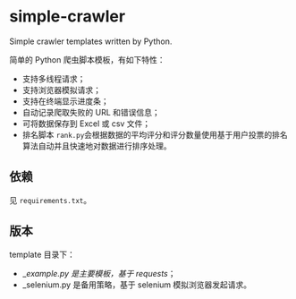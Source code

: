 # simple-crawler

Simple crawler templates written by Python.

简单的 Python 爬虫脚本模板，有如下特性：

- 支持多线程请求；
- 支持浏览器模拟请求；
- 支持在终端显示进度条；
- 自动记录爬取失败的 URL 和错误信息；
- 可将数据保存到 Excel 或 csv 文件；
- 排名脚本 `rank.py`会根据数据的平均评分和评分数量使用基于用户投票的排名算法自动并且快速地对数据进行排序处理。

## 依赖

见 `requirements.txt`。

## 版本

template 目录下：

- __example.py 是主要模板，基于 requests_；
- _selenium.py 是备用策略，基于 selenium 模拟浏览器发起请求。
